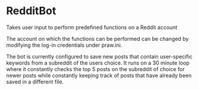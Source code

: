 # RedditBot
Takes user input to perform predefined functions on a Reddit account

The account on which the functions can be performed can be changed by modifying the log-in credentials under praw.ini.

The bot is currently configured to save new posts that contain user-specific keywords from a subreddit of the users choice. It runs on a 30 minute loop where it constantly checks the top 5 posts on the subreddit of choice for newer posts while constantly keeping track of posts that have already been saved in a different file.
